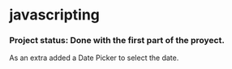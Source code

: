 # javascripting


### Project status: Done with the first part of the proyect.

As an extra added a Date Picker to select the date.

